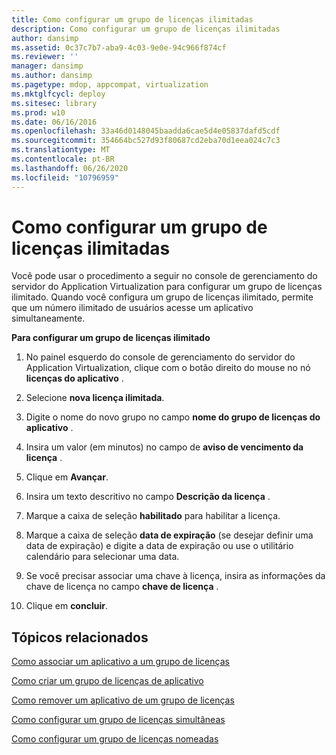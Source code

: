 ```yaml
---
title: Como configurar um grupo de licenças ilimitadas
description: Como configurar um grupo de licenças ilimitadas
author: dansimp
ms.assetid: 0c37c7b7-aba9-4c03-9e0e-94c966f874cf
ms.reviewer: ''
manager: dansimp
ms.author: dansimp
ms.pagetype: mdop, appcompat, virtualization
ms.mktglfcycl: deploy
ms.sitesec: library
ms.prod: w10
ms.date: 06/16/2016
ms.openlocfilehash: 33a46d0148045baadda6cae5d4e05837dafd5cdf
ms.sourcegitcommit: 354664bc527d93f80687cd2eba70d1eea024c7c3
ms.translationtype: MT
ms.contentlocale: pt-BR
ms.lasthandoff: 06/26/2020
ms.locfileid: "10796959"
---
```

# Como configurar um grupo de licenças ilimitadas


Você pode usar o procedimento a seguir no console de gerenciamento do servidor do Application Virtualization para configurar um grupo de licenças ilimitado. Quando você configura um grupo de licenças ilimitado, permite que um número ilimitado de usuários acesse um aplicativo simultaneamente.

**Para configurar um grupo de licenças ilimitado**

1.  No painel esquerdo do console de gerenciamento do servidor do Application Virtualization, clique com o botão direito do mouse no nó **licenças do aplicativo** .

2.  Selecione **nova licença ilimitada**.

3.  Digite o nome do novo grupo no campo **nome do grupo de licenças do aplicativo** .

4.  Insira um valor (em minutos) no campo de **aviso de vencimento da licença** .

5.  Clique em **Avançar**.

6.  Insira um texto descritivo no campo **Descrição da licença** .

7.  Marque a caixa de seleção **habilitado** para habilitar a licença.

8.  Marque a caixa de seleção **data de expiração** (se desejar definir uma data de expiração) e digite a data de expiração ou use o utilitário calendário para selecionar uma data.

9.  Se você precisar associar uma chave à licença, insira as informações da chave de licença no campo **chave de licença** .

10. Clique em **concluir**.

## Tópicos relacionados


[Como associar um aplicativo a um grupo de licenças](how-to-associate-an-application-with-a-license-group.md)

[Como criar um grupo de licenças de aplicativo](how-to-create-an-application-license-group.md)

[Como remover um aplicativo de um grupo de licenças](how-to-remove-an-application-from-a-license-group.md)

[Como configurar um grupo de licenças simultâneas](how-to-set-up-a-concurrent-license-group.md)

[Como configurar um grupo de licenças nomeadas](how-to-set-up-a-named-license-group.md)

 

 






